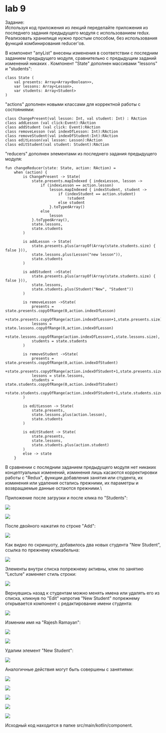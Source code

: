 # lab 9
Задание:\
Используя код приложения из лекций переделайте приложения из последнего задания предыдущего модуля с использованием redux. Реализовать хранилище нужно простым способом, без использования функций комбинирования reducer'ов.



В компонент  "anyList" внесены изменения в соответствии с последним заданием предыдущего модуля, сравнительно с предыдущим заданий изменений никаких . Компонент "State" дополнен массивами "lessons" и "students": 

	class State (
	    val presents: Array<Array<Boolean>>,
	    var lessons: Array<Lesson>,
	    var students: Array<Student>
	)

"actions" дополнен новыми классами для корректной работы с состояниями:

	class ChangePresent(val lesson: Int, val student: Int) : RAction
	class addLesson (val click:Event):RAction
	class addStudent (val click: Event):RAction
	class removeLesson (val indexOfLesson: Int):RAction
	class removeStudent(val indexOfStudent:Int):RAction
	class editLesson(val lesson: Lesson):RAction
	class editStudent(val student: Student):RAction

"reducers" дополнен элементами из последнего задания предыдущего модуля:

	fun changeReducer(state: State, action: RAction) =
	    when (action) {
	        is ChangePresent -> State(
	            state.presents.mapIndexed { indexLesson, lesson ->
	                if (indexLesson == action.lesson)
	                    lesson.mapIndexed { indexStudent, student ->
	                        if (indexStudent == action.student)
	                            !student
	                        else student
	                    }.toTypedArray()
	                else
	                    lesson
	            }.toTypedArray(),
	            state.lessons,
	            state.students
	        )
	
	        is addLesson -> State(
	            state.presents.plus(arrayOf(Array(state.students.size) { false })),
	            state.lessons.plus(Lesson("new lesson")),
	            state.students
	        )
	
	        is addStudent ->State(
	            state.presents.plus(arrayOf(Array(state.students.size) { false })),
	            state.lessons,
	            state.students.plus(Student("New", "Student"))
	        )
	
	        is removeLesson ->State(
	            presents = state.presents.copyOfRange(0,action.indexOfLesson)
	                    +state.presents.copyOfRange(action.indexOfLesson+1,state.presents.size),
	            lessons = state.lessons.copyOfRange(0,action.indexOfLesson)
	                    +state.lessons.copyOfRange(action.indexOfLesson+1,state.lessons.size),
	            students = state.students
	        )
	
	        is removeStudent ->State(
	            presents = state.presents.copyOfRange(0,action.indexOfStudent)
	                    +state.presents.copyOfRange(action.indexOfStudent+1,state.presents.size),
	            lessons = state.lessons,
	            students = state.students.copyOfRange(0,action.indexOfStudent)
	                    +state.students.copyOfRange(action.indexOfStudent+1,state.students.size)
	        )
	
	        is editLesson -> State(
	            state.presents,
	            state.lessons.plus(action.lesson),
	            state.students
	        )
	
	        is editStudent -> State(
	            state.presents,
	            state.lessons,
	            state.students.plus(action.student)
	        )
	        else -> state
	    }

В сравнении с последним заданием предыдущего модуля нет никаких концептуальных изменений, изминения лишь касаются корректировки работы с "Redux", функции добавления занятия или студента, их изминения или удаления остались прежними, их параметры и возвращаемые данные остаются прежними.\

Приложение после загрузки и после клика по "Students":

![](https://github.com/mementomorri/Kotlin-Frontend/blob/lab9/screenshots/onLoad.PNG)

![](https://github.com/mementomorri/Kotlin-Frontend/blob/lab9/screenshots/students.PNG)

После двойного нажатия по строке "Add":

![](https://github.com/mementomorri/Kotlin-Frontend/blob/lab9/screenshots/newStudents.PNG)

Как видно по скриншоту, добавилось два новых студента "New Student", ссылка по прежнему кликабельна:

![](https://github.com/mementomorri/Kotlin-Frontend/blob/lab9/screenshots/newStudent.PNG)

Элементы внутри списка попрежнему активны, клик по занятию "Lecture"  изменяет стиль строки:

![](https://github.com/mementomorri/Kotlin-Frontend/blob/lab9/screenshots/lectureClicked.PNG)

Вернувшись назад к студентам можно менять имена или удалять его из списка, кликнув по "Edit" напротив "New Student" попрежнему открывается компонент с редактирование имени студента:

![](https://github.com/mementomorri/Kotlin-Frontend/blob/lab9/screenshots/newStudentEdit.PNG)

Изменим имя на "Rajesh Ramayan":

![](https://github.com/mementomorri/Kotlin-Frontend/blob/lab9/screenshots/RajeshRamayanEditing.PNG)

![](https://github.com/mementomorri/Kotlin-Frontend/blob/lab9/screenshots/RajeshRamayan.PNG)

Удалим элемент "New Student":

![](https://github.com/mementomorri/Kotlin-Frontend/blob/lab9/screenshots/deleteStudent.PNG)

Аналогичные действия могут быть совершены с занятиями:

![](https://github.com/mementomorri/Kotlin-Frontend/blob/lab9/screenshots/lessons.PNG)

![](https://github.com/mementomorri/Kotlin-Frontend/blob/lab9/screenshots/newLessons.PNG)

![](https://github.com/mementomorri/Kotlin-Frontend/blob/lab9/screenshots/devOps.PNG)

![](https://github.com/mementomorri/Kotlin-Frontend/blob/lab9/screenshots/lessons2.PNG)

![](https://github.com/mementomorri/Kotlin-Frontend/blob/lab9/screenshots/deleteLesson.PNG)

Исходный код находится в папке src/main/kotlin/component.
